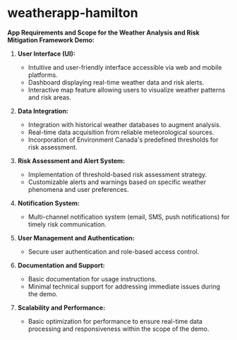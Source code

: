 # weatherapp-hamilton

**App Requirements and Scope for the Weather Analysis and Risk Mitigation Framework Demo:**

1. **User Interface (UI):**
   - Intuitive and user-friendly interface accessible via web and mobile platforms.
   - Dashboard displaying real-time weather data and risk alerts.
   - Interactive map feature allowing users to visualize weather patterns and risk areas.

2. **Data Integration:**
   - Integration with historical weather databases to augment analysis.
   - Real-time data acquisition from reliable meteorological sources.
   - Incorporation of Environment Canada's predefined thresholds for risk assessment.

3. **Risk Assessment and Alert System:**
   - Implementation of threshold-based risk assessment strategy.
   - Customizable alerts and warnings based on specific weather phenomena and user preferences.

4. **Notification System:**
   - Multi-channel notification system (email, SMS, push notifications) for timely risk communication.

5. **User Management and Authentication:**
   - Secure user authentication and role-based access control.

6. **Documentation and Support:**
   - Basic documentation for usage instructions.
   - Minimal technical support for addressing immediate issues during the demo.

7. **Scalability and Performance:**
   - Basic optimization for performance to ensure real-time data processing and responsiveness within the scope of the demo.
